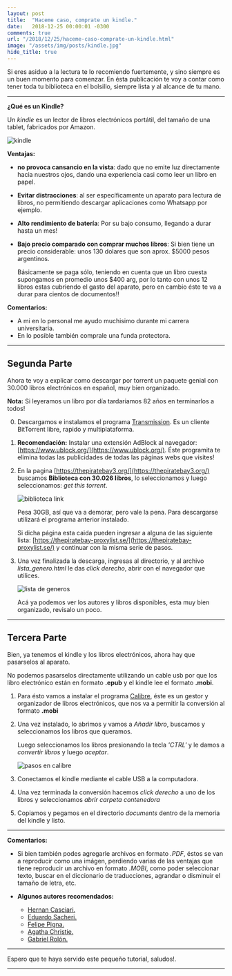 ```yaml
---
layout: post
title:  "Haceme caso, comprate un kindle."
date:   2018-12-25 00:00:01 -0300
comments: true
url: "/2018/12/25/haceme-caso-comprate-un-kindle.html"
image: "/assets/img/posts/kindle.jpg"
hide_title: true
---
```


Si eres asiduo a la lectura te lo recomiendo fuertemente, y sino siempre es un buen momento para comenzar. En ésta publicación te voy a contar como tener toda tu biblioteca en el bolsillo, siempre lista y al alcance de tu mano.

---

**¿Qué es un Kindle?**

Un *kindle* es un lector de libros electrónicos portátil, del tamaño de una tablet, fabricados por Amazon.

![kindle](https://d500.epimg.net/cincodias/imagenes/2016/11/21/tablets/1479749058_779584_1479749205_noticia_normal.jpg)

**Ventajas:**

*   **no provoca cansancio en la vista**: dado que no emite luz directamente hacia nuestros ojos, dando una experiencia casi como leer un libro en papel.
*   **Evitar distracciones**: al ser específicamente un aparato para lectura de libros, no permitiendo descargar aplicaciones como Whatsapp por ejemplo.
*   **Alto rendimiento de batería**: Por su bajo consumo, llegando a durar hasta un mes!
*   **Bajo precio comparado con comprar muchos libros**: Si bien tiene un precio considerable: unos 130 dolares que son aprox. $5000 pesos argentinos.

    Básicamente se paga sólo, teniendo en cuenta que un libro cuesta supongamos en promedio unos $400 arg, por lo tanto con unos 12 libros estas cubriendo el gasto del aparato, pero en cambio éste te va a durar para cientos de documentos!!

**Comentarios:**

*   A mi en lo personal me ayudo muchisimo durante mi carrera universitaria.
*   En lo posible también comprale una funda protectora.

---

## Segunda Parte

Ahora te voy a explicar como descargar  por torrent un paquete genial con 30.000 libros electrónicos en español, muy bien organizado.

**Nota:** Si leyeramos un libro por día tardariamos 82 años en terminarlos a todos!

0.  Descargamos e instalamos el programa  [Transmission](https://transmissionbt.com/download/). Es un cliente BitTorrent
 libre, rapido y multiplataforma.
1.  **Recomendación:** Instalar una extensión AdBlock al navegador: [https://www.ublock.org/](https://www.ublock.org/). Éste programita te elimina todas las publicidades de todas las páginas webs que visites!
2.  En la pagina [https://thepiratebay3.org/](https://thepiratebay3.org/) buscamos
**Biblioteca con 30.026 libros**, lo seleccionamos y luego seleccionamos: *get this torrent*.

    ![biblioteca link]({{"/assets/img/elements_in_posts/torrent.png"}})

    Pesa 30GB, así que va a demorar, pero vale la pena.
    Para descargarse utilizará el programa anterior instalado.

    Si dicha página esta caida pueden ingresar a alguna de las siguiente lista: [https://thepiratebay-proxylist.se/](https://thepiratebay-proxylist.se/) y continuar con la misma serie de pasos.
3.  Una vez finalizada la descarga, ingresas al directorio, y al archivo *lista_genero.html* le das *click derecho*, abrir con el navegador que utilices.

    ![lista de generos]({{"/assets/img/elements_in_posts/lista_generos.png"}})

    Acá ya podemos ver los autores y libros disponibles, esta muy bien organizado, revisalo un poco.

---

## Tercera Parte
Bien, ya tenemos el kindle y los libros electrónicos, ahora hay que pasarselos al aparato.

No podemos pasarselos directamente utilizando un cable usb por que los libro electrónico están en formato **.epub** y el kindle lee el formato **.mobi**.


1.  Para ésto vamos a instalar el programa [Calibre](https://calibre-ebook.com/download), éste es un gestor y organizador de libros electrónicos, que nos va a permitir la conversión al formato **.mobi**
2.  Una vez instalado, lo abrimos y vamos a *Añadir libro*, buscamos y seleccionamos los libros que queramos.

    Luego seleccionamos los libros presionando la tecla *'CTRL'* y le damos a *convertir libros* y luego *aceptar*.

    ![pasos en calibre]({{"/assets/img/elements_in_posts/calibre.png"}})

3.  Conectamos el kindle mediante el cable USB a la computadora.
4.  Una vez terminada la conversión hacemos *click derecho* a uno de los libros y seleccionamos *abrir carpeta contenedora*
5. Copiamos y pegamos en el directorio *documents* dentro de la memoria del kindle y listo.

---

**Comentarios:**

*   Si bien también podes agregarle archivos en formato *.PDF*, éstos se van a reproducir como una imágen, perdiendo varias de las ventajas que tiene reproducir un archivo en formato *.MOBI*, como poder seleccionar texto, buscar en el diccionario de traducciones, agrandar o disminuir el tamaño de letra, etc.

*   **Algunos autores recomendados:**
    *   [Hernan Casciari.](https://es.wikipedia.org/wiki/Hern%C3%A1n_Casciari)
    *   [Eduardo Sacheri.](https://es.wikipedia.org/wiki/Eduardo_Sacheri)
    *   [Felipe Pigna.](https://es.wikipedia.org/wiki/Felipe_Pigna)
    *   [Agatha Christie.](https://es.wikipedia.org/wiki/Agatha_Christie)
    *   [Gabriel Rolón.](https://es.wikipedia.org/wiki/Gabriel_Rol%C3%B3n)

---

Espero que te haya servido este pequeño tutorial, saludos!.

---

